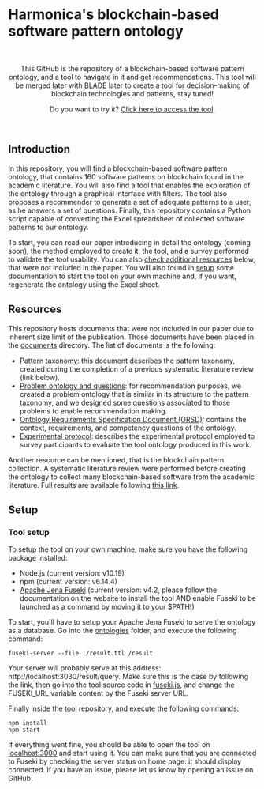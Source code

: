 # Harmonica's blockchain-based software pattern ontology

<div align="center">
    <br/>
    <p>
        This GitHub is the repository of a blockchain-based software pattern ontology, and a tool to navigate in it and get recommendations. This tool will be merged later with <a href="https://github.com/harmonica-project/BLADE">BLADE</a> later to create a tool for decision-making of blockchain technologies and patterns, stay tuned!
    </p>
    <p>
        Do you want to try it? <a href="http://onto-tool.blade-blockchain.eu/">Click here to access the tool</a>.
    </p>
  <br/>
</div> 

## Introduction

In this repository, you will find a blockchain-based software pattern ontology, that contains 160 software patterns on blockchain found in the academic literature. You will also find a tool that enables the exploration of the ontology through a graphical interface with filters. The tool also proposes a recommender to generate a set of adequate patterns to a user, as he answers a set of questions.
Finally, this repository contains a Python script capable of converting the Excel spreadsheet of collected software patterns to our ontology. 

To start, you can read our paper introducing in detail the ontology (coming soon), the method employed to create it, the tool, and a survey performed to validate the tool usability. You can also [check additional resources](#resources) below, that were not included in the paper. You will also found in [setup](#setup) some documentation to start the tool on your own machine and, if you want, regenerate the ontology using the Excel sheet.

## Resources

This repository hosts documents that were not included in our paper due to inherent size limit of the publication. Those documents have been placed in the [documents](https://github.com/harmonica-project/blockchain-patterns-ontology/tree/main/documents) directory. The list of documents is the following:

- [Pattern taxonomy](https://github.com/harmonica-project/blockchain-patterns-ontology/blob/main/documents/Pattern%20taxonomy.pdf): this document describes the pattern taxonomy, created during the completion of a previous systematic literature review (link below).
- [Problem ontology and questions](https://github.com/harmonica-project/blockchain-patterns-ontology/blob/main/documents/Problem%20ontology.pdf): for recommendation purposes, we created a problem ontology that is similar in its structure to the pattern taxonomy, and we designed some questions associated to those problems to enable recommendation making.
- [Ontology Requirements Specification Document (ORSD)](https://github.com/harmonica-project/blockchain-patterns-ontology/blob/main/documents/ORSD.pdf): contains the context, requirements, and competency questions of the ontology.
- [Experimental protocol](https://github.com/harmonica-project/blockchain-patterns-ontology/blob/main/documents/Experimental%20protocol.pdf): describes the experimental protocol employed to survey participants to evaluate the tool ontology produced in this work.

Another resource can be mentioned, that is the blockchain pattern collection. A systematic literature review were performed before creating the ontology to collect many blockchain-based software from the academic literature. Full results are available following [this link](https://github.com/harmonica-project/blockchain-patterns-collection).

## Setup

### Tool setup

To setup the tool on your own machine, make sure you have the following package installed:

- Node.js (current version: v10.19)
- npm (current version: v6.14.4)
- [Apache Jena Fuseki](https://jena.apache.org/documentation/fuseki2/) (current version: v4.2, please follow the documentation on the website to install the tool AND enable Fuseki to be launched as a command by moving it to your $PATH!)

To start, you'll have to setup your Apache Jena Fuseki to serve the ontology as a database. Go into the [ontologies](https://github.com/harmonica-project/blockchain-patterns-ontology/tree/main/ontologies) folder, and execute the following command:

```
fuseki-server --file ./result.ttl /result
```

Your server will probably serve at this address: http://localhost:3030/result/query. Make sure this is the case by following the link, then go into the tool source code in [fuseki.js](https://github.com/harmonica-project/blockchain-patterns-ontology/blob/main/tool/src/libs/fuseki.js), and change the FUSEKI_URL variable content by the Fuseki server URL.

Finally inside the [tool](https://github.com/harmonica-project/blockchain-patterns-ontology/tree/main/tool) repository, and execute the following commands:

```
npm install
npm start
```

If everything went fine, you should be able to open the tool on [localhost:3000](localhost:3000) and start using it. You can make sure that you are connected to Fuseki by checking the server status on home page: it should display connected. If you have an issue, please let us know by opening an issue on GitHub.